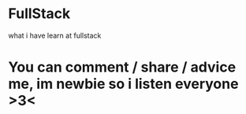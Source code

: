 # FullStack
what i have learn at fullstack
# You can comment / share / advice me, im newbie so i listen everyone >3<
